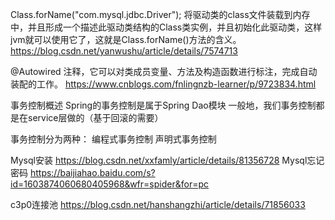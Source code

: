 Class.forName("com.mysql.jdbc.Driver");
将驱动类的class文件装载到内存中，并且形成一个描述此驱动类结构的Class类实例，并且初始化此驱动类，这样jvm就可以使用它了，这就是Class.forName()方法的含义。
https://blog.csdn.net/yanwushu/article/details/7574713

@Autowired 注释，它可以对类成员变量、方法及构造函数进行标注，完成自动装配的工作。
https://www.cnblogs.com/fnlingnzb-learner/p/9723834.html

事务控制概述
Spring的事务控制是属于Spring Dao模块
一般地，我们事务控制都是在service层做的（基于回滚的需要）

事务控制分为两种：
编程式事务控制
声明式事务控制

Mysql安装
https://blog.csdn.net/xxfamly/article/details/81356728
Mysql忘记密码
https://baijiahao.baidu.com/s?id=1603874060680405968&wfr=spider&for=pc

c3p0连接池
https://blog.csdn.net/hanshangzhi/article/details/71856033
